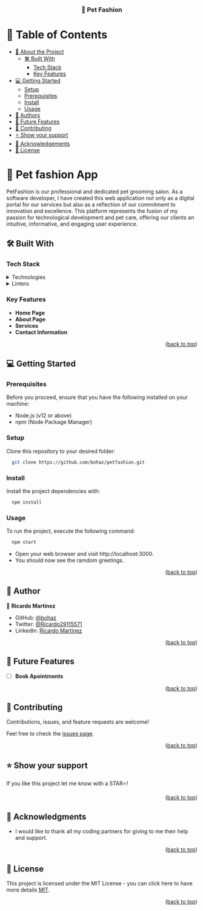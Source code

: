 <a name="readme-top"></a>


<div align="center">

  <h3><b>🐩 Pet Fashion</b></h3>

</div>

# 📗 Table of Contents

- [📖 About the Project](#about-project)
  - [🛠 Built With](#built-with)
    - [Tech Stack](#tech-stack)
    - [Key Features](#key-features)
- [💻 Getting Started](#getting-started)
  - [Setup](#setup)
  - [Prerequisites](#prerequisites)
  - [Install](#install)
  - [Usage](#usage)
- [👥 Authors](#authors)
- [🔭 Future Features](#future-features)
- [🤝 Contributing](#contributing)
- [⭐️ Show your support](#support)
- [🙏 Acknowledgements](#acknowledgements)
- [📝 License](#license)


# 🐩 Pet fashion App<a name="about-project"></a>

PetFashion is our professional and dedicated pet grooming salon. As a software developer, I have created this web application not only as a digital portal for our services but also as a reflection of our commitment to innovation and excellence. This platform represents the fusion of my passion for technological development and pet care, offering our clients an intuitive, informative, and engaging user experience.

## 🛠 Built With <a name="built-with"></a>

### Tech Stack <a name="tech-stack"></a>

<details>
  <summary>Technologies</summary>
  <ul>
    <li><a href="https://reactjs.org/">React</a></li>
    <li><a href="https://mui.com/">Material-UI</a></li>
    <li><a href="https://www.framer.com/motion/">Framer Motion</a></li>
  </ul>
</details>
<details>
<summary>Linters</summary>
  <ul>
    <li>Stylelint</li>
    <li>Eslint</li>
  </ul>
</details>


### Key Features <a name="key-features"></a>

- **Home Page**
- **About Page**
- **Services**
- **Contact Information**


<p align="right">(<a href="#readme-top">back to top</a>)</p>


## 💻 Getting Started <a name="getting-started"></a>

### Prerequisites
Before you proceed, ensure that you have the following installed on your machine:
- Node.js (v12 or above)
- npm (Node Package Manager)

### Setup
Clone this repository to your desired folder:

```sh
  git clone https://github.com/bohaz/petfashion.git
```

### Install

Install the project dependencies with:

```sh
  npm install
```

### Usage

To run the project, execute the following command:

```sh
  npm start
```


- Open your web browser and visit http://localhost:3000.
- You should now see the ramdom greetings.

<p align="right">(<a href="#readme-top">back to top</a>)</p>


## 👥 Author <a name="authors"></a>


👤 **Ricardo Martínez**

- GitHub: [@bohaz](https://github.com/bohaz)
- Twitter: [@Ricardo29115571](https://twitter.com/Ricardo29115571)
- LinkedIn: [Ricardo Martinez](https://www.linkedin.com/in/ricardomart%C3%ADnez%E2%88%B4/)


<p align="right">(<a href="#readme-top">back to top</a>)</p>


## 🔭 Future Features <a name="future-features"></a>

- [ ] **Book Apointments**


<p align="right">(<a href="#readme-top">back to top</a>)</p>

## 🤝 Contributing <a name="contributing"></a>

Contributions, issues, and feature requests are welcome!

Feel free to check the [issues page](https://github.com/bohaz/petfashion/issues).

<p align="right">(<a href="#readme-top">back to top</a>)</p>


## ⭐️ Show your support <a name="support"></a>

If you like this project let me know with a STAR⭐!  

<p align="right">(<a href="#readme-top">back to top</a>)</p>

## 🙏 Acknowledgments <a name="acknowledgements"></a>

 - I would like to thank all my coding partners for giving to me their help and support.


<p align="right">(<a href="#readme-top">back to top</a>)</p>


## 📝 License <a name="license"></a>

This project is licensed under the MIT License - you can click here to have more details [MIT](https://github.com/bohaz/my-react-portfolio/blob/feat/sections/LICENSE).

<p align="right">(<a href="#readme-top">back to top</a>)</p>

